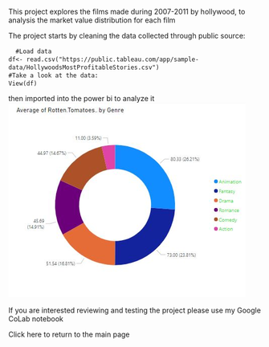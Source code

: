 This project explores the films made during 2007-2011 by hollywood, to analysis the market value distribution for each film

The project starts by cleaning the data collected through public source:
```
  #Load data
df<- read.csv("https://public.tableau.com/app/sample-data/HollywoodsMostProfitableStories.csv")
#Take a look at the data: 
View(df)

```
then imported into the power bi to analyze it 
![the rortten.tomatoes per genre](holly/hollyMap1.JPG)

If you are interested reviewing and testing the project please use my Google CoLab notebook

Click here to return to the main page
